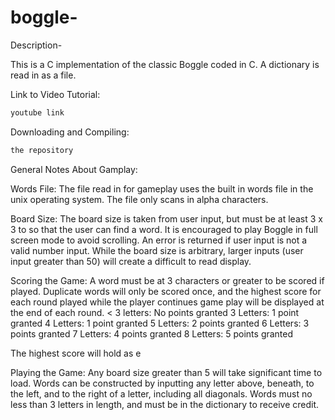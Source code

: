 # boggle-

Description-

This is a C implementation of the classic Boggle coded in C. A dictionary is read in as a file. 


Link to Video Tutorial:
```bash
youtube link
```


Downloading and Compiling:
```bash
the repository
```

General Notes About Gamplay:

Words File:
The file read in for gameplay uses the built in words file in the unix operating system. The file only scans in alpha characters.

Board Size:
The board size is taken from user input, but must be at least 3 x 3 to so that the user can find a word. It is encouraged to play Boggle in full screen mode to avoid scrolling. An error is returned if user input is not a valid number input. While the board size is arbitrary, larger inputs (user input greater than 50) will create a difficult to read display. 

Scoring the Game:
A word must be at 3 characters or greater to be scored if played. Duplicate words will only be scored once, and the highest score for each round played while the player continues game play will be displayed at the end of each round.
< 3 letters: No points granted 
3 Letters: 1 point granted 
4 Letters: 1 point granted
5 Letters: 2 points granted 
6 Letters: 3 points granted
7 Letters: 4 points granted 
8 Letters: 5 points granted

The highest score will hold as e

Playing the Game: 
Any board size greater than 5 will take significant time to load. Words can be constructed by inputting any letter above, beneath, to the left, and to the right of a letter, including all diagonals. Words must no less than 3 letters in length, and must be in the dictionary to receive credit. 

